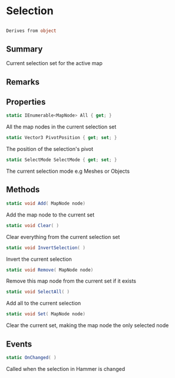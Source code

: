 # Selection

## 
```c#
Derives from object
```

## Summary

Current selection set for the active map
## Remarks

## Properties

```c#
static IEnumerable<MapNode> All { get; } 
```
All the map nodes in the current selection set
```c#
static Vector3 PivotPosition { get; set; } 
```
The position of the selection's pivot
```c#
static SelectMode SelectMode { get; set; } 
```
The current selection mode e.g Meshes or Objects
## Methods

```c#
static void Add( MapNode node) 
```
Add the map node to the current set
```c#
static void Clear( ) 
```
Clear everything from the current selection set
```c#
static void InvertSelection( ) 
```
Invert the current selection
```c#
static void Remove( MapNode node) 
```
Remove this map node from the current set if it exists
```c#
static void SelectAll( ) 
```
Add all to the current selection
```c#
static void Set( MapNode node) 
```
Clear the current set, making the map node the only selected node
## Events

```c#
static OnChanged( ) 
```
Called when the selection in Hammer is changed
